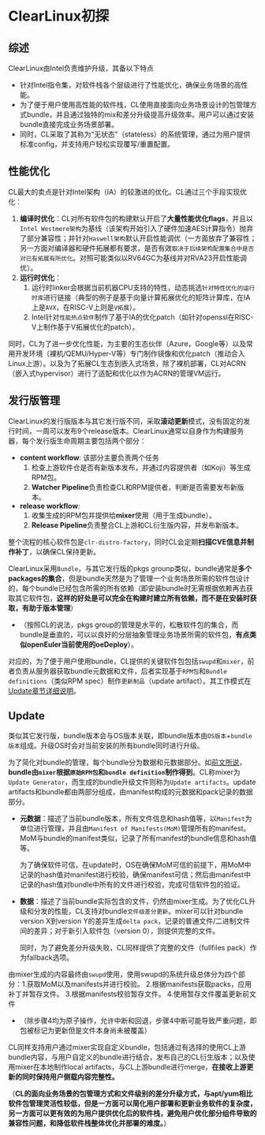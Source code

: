 # ClearLinux初探
## 综述
ClearLinux由Intel负责维护升级，其备以下特点
- 针对Intel指令集，对软件栈各个层级进行了性能优化，确保业务场景的高性能。
- 为了便于用户使用高性能的软件栈，CL使用直接面向业务场景设计的包管理方式bundle，并且通过独特的mix和差分升级提高升级效率。用户可以通过安装bundle直接完成业务场景部署。
- 同时，CL采取了其称为“无状态”（stateless）的系统管理，通过为用户提供标准config，并支持用户轻松实现覆写/重置配置。
## 性能优化
CL最大的卖点是针对Intel架构（IA）的较激进的优化。CL通过三个手段实现优化：
1. **编译时优化**：CL对所有软件包的构建默认开启了**大量性能优化flags**，并且以`Intel Westmere架构`为基线（该架构开始引入了硬件加速AES计算指令）抛弃了部分兼容性；并针对`Haswell架构`默认开启性能调优（一方面放弃了兼容性；另一方面对编译器和硬件拓展都有要求，是否有效`取决于后续架构配置集合中是否对已有拓展有所优化`。对照可能类似以RV64GC为基线并对RVA23开启性能调优）。
2. **运行时优化**：
   1. 运行时linker会根据当前机器CPU支持的特性，动态挑选`针对特性优化的运行时库`进行链接（典型的例子是基于向量计算拓展优化的矩阵计算库，在IA上是`AVX`，在RISC-V上则是`V拓展`）。
   2. Intel针对`性能热点软件`制作了基于IA的优化patch（如针对openssl在RISC-V上制作基于V拓展优化的patch）。

同时，CL为了进一步优化性能，为主要的生态伙伴（Azure，Google等）以及常用开发环境（裸机/QEMU/Hyper-V等）专门制作镜像和优化patch（推动合入Linux上游）。以及为了拓展CL生态到嵌入式场景，除了裸机部署，CL对ACRN（嵌入式hypervisor）进行了适配和优化以作为ACRN的管理VM运行。
## 发行版管理
ClearLinux的发行版版本与其它发行版不同，采取**滚动更新**模式，没有固定的发行时间，一周可以发布9个release版本。ClearLinux通常以自身作为构建服务器，每个发行版生命周期主要包括两个部分：
- **content workflow**: 该部分主要负责两个任务
  1. 检查上游软件仓是否有新版本发布，并通过内容提供者（如Koji）等生成RPM包。
  2. **Watcher Pipeline**负责检查CL和RPM提供者，判断是否需要发布新版本。
- **release workflow**:
  1. 收集生成的RPM包并提供给**mixer**使用（用于生成bundle）。
  2. **Release Pipeline**负责整合CL上游和CL衍生版内容，并发布新版本。

整个流程的核心软件包是`clr-distro-factory`，同时CL会定期**扫描CVE信息并制作补丁**，以确保CL保持更新。

ClearLinux采用`Bundle`，与其它发行版的pkgs grounp类似，bundle通常是**多个packages的集合**，但是bundle天然是为了管理一个业务场景所需的软件包设计的，每个bundle已经包含所需的所有依赖（即安装bundle时无需根据依赖再去获取其它软件包，**这样的好处是可以完全在构建时建立所有依赖，而不是在安装时获取，有助于版本管理**）

- （按照CL的说法，pkgs group的管理是水平的，松散软件包的集合，而bundle是垂直的，可以以良好的分层抽象管理业务场景所需的软件包，**有点类似openEuler当前使用的oeDeploy**）。

对应的，为了便于用户使用bundle，CL提供的关键软件包包括`swupd`和`mixer`，前者负责从服务器获取bundle元数据和文件，后者实现基于`RPM包`和`Bundle definitions`（类似RPM spec）制作`更新制品`（update artifact）。其工作模式在[Update章节详细说明](#update)。


## Update
类似其它发行版，bundle版本会与OS版本关联，即bundle版本由`OS版本`+`bundle版本`组成。升级OS时会对当前安装的所有bundle同时进行升级。

为了简化对bundle的管理，每个bundle分为数据和元数据部分。如[前文所说](#发行版管理)，**bundle由`mixer`根据`原始RPM包`和`bundle definition`制作得到**。CL称mixer为`Update Generator`，而生成的bundle升级文件则称为`Update artifacts`。update artifacts和bundle都由两部分组成，由manifest构成的元数据和pack记录的数据部分。
- **元数据**：描述了当前bundle版本，所有文件信息和hash值等，以`Manifest`为单位进行管理，并且由`Manifest of Manifests(MoM)`管理所有的manifest。MoM与bundle的manifest类似，记录了所有manifest的bundle信息和hash值等。
    
    为了确保软件可信，在update时，OS在确保MoM可信的前提下，用MoM中记录的hash值对manifest进行校验，确保manifest可信；然后由manifest中记录的hash值对bundle中所有的文件进行校验，完成可信软件包的验证。
- **数据**：描述了当前bundle实际包含的文件，仍然由mixer生成。为了优化CL升级和分发的性能，CL支持对bundle`文件级差分更新`。mixer可以针对bundle version X到version Y的差异生成`delta pack`，记录的普通文件/二进制文件间的差异；对于新引入软件包（version 0），则提供完整的文件。

    同时，为了避免差分升级失败，CL同样提供了完整的文件（fullfiles pack）作为fallback选项。

由mixer生成的内容最终由`swupd`使用，使用swupd的系统升级总体分为四个部分：1.获取MoM以及manifests并进行校验。 2.根据manifests获取packs，应用补丁并暂存文件。 3.根据manifests校验暂存文件。 4.使用暂存文件覆盖更新前文件
    
- （除步骤4均为原子操作，允许中断和回退，步骤4中断可能导致严重问题，即包被标记为更新但是文件本身尚未被覆盖）

CL同样支持用户通过mixer实现自定义bundle，包括通过有选择的使用CL上游bundle内容，与用户自定义的bundle进行结合，发布自己的CL衍生版本；以及使用mixer在本地制作local artifacts，与CL上游bundle进行merge，**在接收上游更新的同时保持用户侧载内容完整性。**

（**CL的面向业务场景的包管理方式和文件级别的差分升级方式，与apt/yum相比软件包管理灵活性较低，但是一方面可以简化用户部署和更新业务软件的复杂度，另一方面可以更有效的为用户提供优化后的软件栈，避免用户优化部分组件导致的兼容性问题，和降低软件栈整体优化并部署的难度。**）